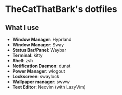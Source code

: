 # TheCatThatBark's dotfiles

## What I use

- **Window Manager**: Hyprland
- **Window Manager**: Sway
- **Status Bar/Panel**: Waybar
- **Terminal**: kitty
- **Shell**: zsh
- **Notification Daemon**: dunst
- **Power Manager**: wlogout
- **Lockscreen**: swaylock
- **Wallpaper manager**: swww
- **Text Editor**: Neovim (with LazyVim)